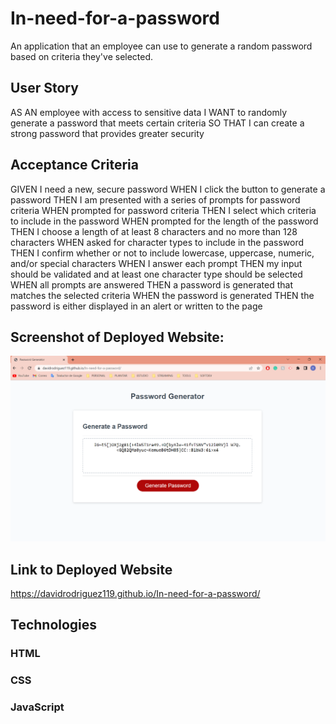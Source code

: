 # In-need-for-a-password
An application that an employee can use to generate a random password based on criteria they've selected.

## User Story
AS AN employee with access to sensitive data
I WANT to randomly generate a password that meets certain criteria
SO THAT I can create a strong password that provides greater security

## Acceptance Criteria
GIVEN I need a new, secure password
WHEN I click the button to generate a password
THEN I am presented with a series of prompts for password criteria
WHEN prompted for password criteria
THEN I select which criteria to include in the password
WHEN prompted for the length of the password
THEN I choose a length of at least 8 characters and no more than 128 characters
WHEN asked for character types to include in the password
THEN I confirm whether or not to include lowercase, uppercase, numeric, and/or special characters
WHEN I answer each prompt
THEN my input should be validated and at least one character type should be selected
WHEN all prompts are answered
THEN a password is generated that matches the selected criteria
WHEN the password is generated
THEN the password is either displayed in an alert or written to the page

## Screenshot of Deployed Website:
![Screenshot of the running APP](assets/Screenshot_running_app.png)

## Link to Deployed Website
https://davidrodriguez119.github.io/In-need-for-a-password/

## Technologies

### HTML
### CSS
### JavaScript